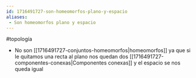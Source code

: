 ```yaml
---
id: 1716491727-son-homeomorfos-plano-y-espacio
aliases:
 - Son homeomorfos plano y espacio
---
```


#topología 

- No son [[1716491727-conjuntos-homeomorfos|homeomorfos]] ya que si le quitamos una recta al plano nos quedan dos [[1716491727-componentes-conexas|Componentes conexas]] y el espacio se nos queda igual